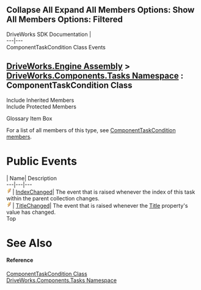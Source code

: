 Collapse All Expand All Members Options: Show All  Members Options: Filtered   
---  
DriveWorks SDK Documentation  |   
---|---  
ComponentTaskCondition Class Events   
  
[DriveWorks.Engine Assembly](topic2156.md) > [DriveWorks.Components.Tasks Namespace](topic6391.md) : ComponentTaskCondition Class  
---  
  
Include Inherited Members    
Include Protected Members    


Glossary Item Box

For a list of all members of this type, see [ComponentTaskCondition members](topic6494.md).

# Public Events

| Name| Description  
---|---|---  
![Public Event](dotnetimages/publicEvent.gif)| [IndexChanged](topic6510.md)| The event that is raised whenever the index of this task within the parent collection changes.   
![Public Event](dotnetimages/publicEvent.gif)| [TitleChanged](topic6511.md)| The event that is raised whenever the [Title](topic6505.md) property's value has changed.   
Top

# See Also

#### Reference

[ComponentTaskCondition Class](topic6493.md)   
[DriveWorks.Components.Tasks Namespace](topic6391.md)


